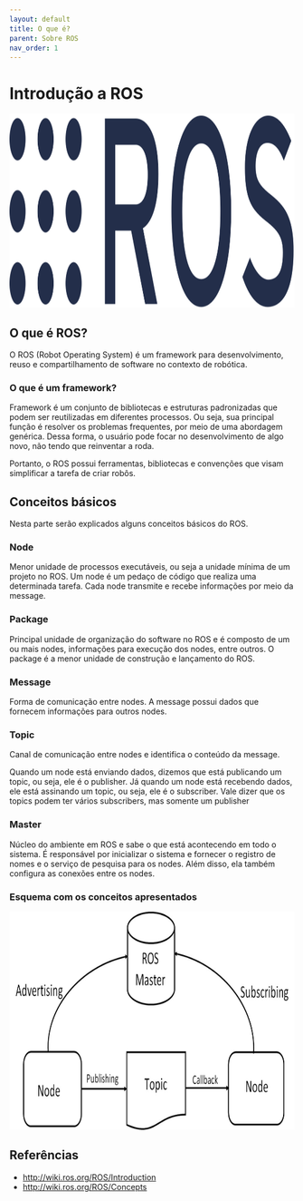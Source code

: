 ```yaml
---
layout: default
title: O que é?
parent: Sobre ROS
nav_order: 1
---
```

# **Introdução a ROS**

<img src="../assets/img/ros_logo.png" alt="ROS_logo" height="341" width="1280">

## **O que é ROS?**

O ROS (Robot Operating System) é um framework para desenvolvimento, reuso e compartilhamento de software no contexto de robótica.

### **O que é um framework?**

Framework é um conjunto de bibliotecas e estruturas padronizadas que podem ser reutilizadas em diferentes processos. Ou seja, sua principal função é resolver os problemas frequentes, por meio de uma abordagem genérica. Dessa forma, o usuário pode focar no desenvolvimento de algo novo, não tendo que reinventar a roda.

Portanto, o ROS possui ferramentas, bibliotecas e convenções que visam simplificar a tarefa de criar robôs.

## **Conceitos básicos**

Nesta parte serão explicados alguns conceitos básicos do ROS.

### **Node**

Menor unidade de processos executáveis, ou seja a unidade mínima de um projeto no ROS. Um node é um pedaço de código que realiza uma determinada tarefa. Cada node transmite e recebe informações por meio da message.

### **Package**

Principal unidade de organização do software no ROS e é composto de um ou mais nodes, informações para execução dos nodes, entre outros. O package é a menor unidade de construção e lançamento do ROS.

### **Message**

Forma de comunicação entre nodes. A message possui dados que fornecem informações para outros nodes.

### **Topic**

Canal de comunicação entre nodes e identifica o conteúdo da message.

Quando um node está enviando dados, dizemos que está publicando um topic, ou seja, ele é o publisher. Já quando um node está recebendo dados, ele está assinando um topic, ou seja, ele é o subscriber. Vale dizer que os topics podem ter vários subscribers, mas somente um publisher

### **Master**

Núcleo do ambiente em ROS e sabe o que está acontecendo em todo o sistema. É responsável por inicializar o sistema e fornecer o registro de nomes e o serviço de pesquisa para os nodes. Além disso, ela também configura as conexões entre os nodes.

### **Esquema com os conceitos apresentados**

<img src="../assets/img/ROSGazebo/ROS_concepts.jpeg" alt="ROS_concepts" height="385" width="863">

## **Referências**
- http://wiki.ros.org/ROS/Introduction
- http://wiki.ros.org/ROS/Concepts 